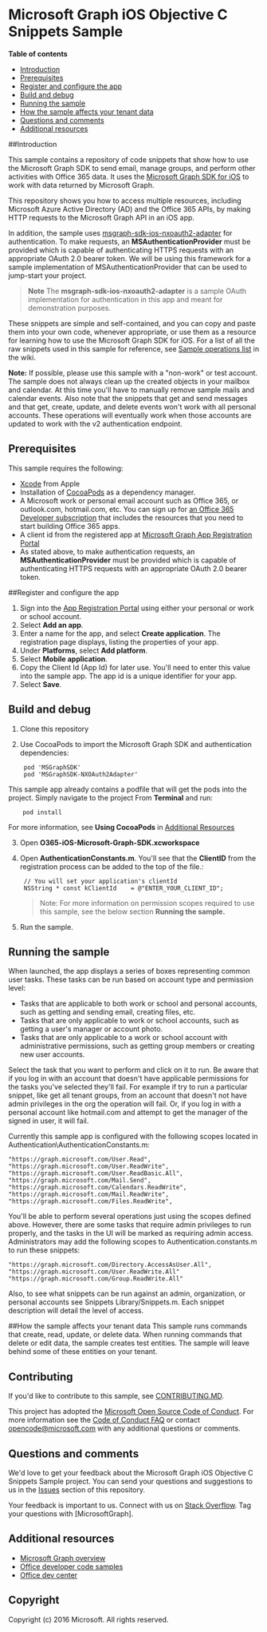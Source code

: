 # Microsoft Graph iOS Objective C Snippets Sample

**Table of contents**

* [Introduction](#introduction)
* [Prerequisites](#prerequisites)
* [Register and configure the app](#register)
* [Build and debug](#build)
* [Running the sample](#run)
* [How the sample affects your tenant data](#how-the-sample-affects-your-tenant-data)
* [Questions and comments](#questions)
* [Additional resources](#additional-resources)

<a name="introduction"></a>
##Introduction

This sample contains a repository of code snippets that show how to use the Microsoft Graph SDK to send email, manage groups, and perform other activities with Office 365 data. It uses the [Microsoft Graph SDK for iOS](https://github.com/microsoftgraph/msgraph-sdk-ios) to work with data returned by Microsoft Graph.

This repository shows you how to access multiple resources, including Microsoft Azure Active Directory (AD) and the Office 365 APIs, by making HTTP requests to the Microsoft Graph API in an iOS app. 

In addition, the sample uses [msgraph-sdk-ios-nxoauth2-adapter](https://github.com/microsoftgraph/msgraph-sdk-ios-nxoauth2-adapter) for authentication. To make requests, an **MSAuthenticationProvider** must be provided which is capable of authenticating HTTPS requests with an appropriate OAuth 2.0 bearer token. We will be using this framework for a sample implementation of MSAuthenticationProvider that can be used to jump-start your project.

 > **Note** The **msgraph-sdk-ios-nxoauth2-adapter** is a sample OAuth implementation for authentication in this app and meant for demonstration purposes.

These snippets are simple and self-contained, and you can copy and paste them into your own code, whenever appropriate, or use them as a resource for learning how to use the Microsoft Graph SDK for iOS. For a list of all the raw snippets used in this sample for reference, see [Sample operations list](https://github.com/microsoftgraph/iOS-objectiveC-snippets-sample/wiki/Sample-Operations-List) in the wiki.

**Note:** If possible, please use this sample with a "non-work" or test account. The sample does not always clean up the created objects in your mailbox and calendar. At this time you'll have to manually remove sample mails and calendar events. Also note that the snippets that get and send messages and that get, create, update, and delete events won't work with all personal accounts. These operations will eventually work when those accounts are updated to work with the v2 authentication endpoint.

 

<a name="prerequisites"></a>
## Prerequisites ##

This sample requires the following:  
* [Xcode](https://developer.apple.com/xcode/downloads/) from Apple
* Installation of [CocoaPods](https://guides.cocoapods.org/using/using-cocoapods.html)  as a dependency manager.
* A Microsoft work or personal email account such as Office 365, or outlook.com, hotmail.com, etc. You can sign up for [an Office 365 Developer subscription](https://profile.microsoft.com/RegSysProfileCenter/wizardnp.aspx?wizid=14b845d0-938c-45af-b061-f798fbb4d170&lcid=1033) that includes the resources that you need to start building Office 365 apps.
* A client id from the registered app at [Microsoft Graph App Registration Portal](https://graph.microsoft.io/en-us/app-registration)
* As stated above, to make authentication requests, an **MSAuthenticationProvider** must be provided which is capable of authenticating HTTPS requests with an appropriate OAuth 2.0 bearer token. 


      
<a name="register"></a>
##Register and configure the app

1. Sign into the [App Registration Portal](https://apps.dev.microsoft.com/) using either your personal or work or school account.  
2. Select **Add an app**.  
3. Enter a name for the app, and select **Create application**. The registration page displays, listing the properties of your app.  
4. Under **Platforms**, select **Add platform**.  
5. Select **Mobile application**.  
6. Copy the Client Id (App Id) for later use. You'll need to enter this value into the sample app. The app id is a unique identifier for your app.   
7. Select **Save**.  


<a name="build"></a>
## Build and debug ##

1. Clone this repository
2. Use CocoaPods to import the Microsoft Graph SDK and authentication dependencies:

		pod 'MSGraphSDK'
		pod 'MSGraphSDK-NXOAuth2Adapter'


 This sample app already contains a podfile that will get the pods into  the project. Simply navigate to the project From **Terminal** and run:

        pod install

   For more information, see **Using CocoaPods** in [Additional Resources](#AdditionalResources)

3. Open **O365-iOS-Microsoft-Graph-SDK.xcworkspace**
4. Open **AuthenticationConstants.m**. You'll see that the **ClientID** from the registration process can be added to the top of the file.:

        // You will set your application's clientId
        NSString * const kClientId    = @"ENTER_YOUR_CLIENT_ID";

    > Note: For more information on permission scopes required to use this sample, see the below section **Running the sample.**
5. Run the sample.

<a name="run"></a>
## Running the sample

When launched, the app displays a series of boxes representing common user tasks. These tasks can be run based on account type and permission level:

- Tasks that are applicable to both work or school and personal accounts, such as getting and sending email, creating files, etc.
- Tasks that are only applicable to work or school accounts, such as getting a user's manager or account photo.
- Tasks that are only applicable to a work or school account with administrative permissions, such as getting group members or creating new user accounts.

Select the task that you want to perform and click on it to run. Be aware that if you log in with an account that doesn't have applicable permissions for the tasks you've selected they'll fail. For example if try to run a particular snippet, like get all tenant groups, from an account that doesn't not have admin privileges in the org the operation will fail. Or, if you log in with a personal account like hotmail.com and attempt to get the manager of the signed in user, it will fail.

Currently this sample app is configured with the following scopes located in Authentication\AuthenticationConstants.m:

	"https://graph.microsoft.com/User.Read",
    "https://graph.microsoft.com/User.ReadWrite",
    "https://graph.microsoft.com/User.ReadBasic.All",
    "https://graph.microsoft.com/Mail.Send",
    "https://graph.microsoft.com/Calendars.ReadWrite",
    "https://graph.microsoft.com/Mail.ReadWrite",
    "https://graph.microsoft.com/Files.ReadWrite",

You'll be able to perform several operations just using the scopes defined above. However, there are some tasks that require admin privileges to run properly, and the tasks in the UI will be marked as requiring admin access. Administrators may add the following scopes to Authentication.constants.m to run these snippets:

	"https://graph.microsoft.com/Directory.AccessAsUser.All",
	"https://graph.microsoft.com/User.ReadWrite.All"
	"https://graph.microsoft.com/Group.ReadWrite.All"

Also, to see what snippets can be run against an admin, organization, or personal accounts see Snippets Library/Snippets.m. Each snippet description will detail the level of access.

<a name="#how-the-sample-affects-your-tenant-data"></a>
##How the sample affects your tenant data
This sample runs commands that create, read, update, or delete data. When running commands that delete or edit data, the sample creates test entities. The sample will leave behind some of these entities on your tenant.

<a name="contributing"></a>
## Contributing ##

If you'd like to contribute to this sample, see [CONTRIBUTING.MD](/CONTRIBUTING.md).

This project has adopted the [Microsoft Open Source Code of Conduct](https://opensource.microsoft.com/codeofconduct/). For more information see the [Code of Conduct FAQ](https://opensource.microsoft.com/codeofconduct/faq/) or contact [opencode@microsoft.com](mailto:opencode@microsoft.com) with any additional questions or comments.

<a name="questions"></a>
## Questions and comments

We'd love to get your feedback about the Microsoft Graph iOS Objective C Snippets Sample project. You can send your questions and suggestions to us in the [Issues](https://github.com/microsoftgraph/iOS-objectiveC-snippets-sample/issues) section of this repository.

Your feedback is important to us. Connect with us on [Stack Overflow](http://stackoverflow.com/questions/tagged/office365+or+microsoftgraph). Tag your questions with [MicrosoftGraph].

<a name="additional-resources"></a>
## Additional resources ##

- [Microsoft Graph overview](http://graph.microsoft.io)
- [Office developer code samples](http://dev.office.com/code-samples)
- [Office dev center](http://dev.office.com/)


## Copyright
Copyright (c) 2016 Microsoft. All rights reserved.
